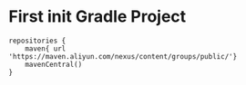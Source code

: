 

# First init Gradle Project

```text
repositories {
    maven{ url 'https://maven.aliyun.com/nexus/content/groups/public/'}
    mavenCentral()
}
```